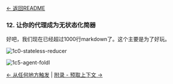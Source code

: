 [← 返回README](https://github.com/humanlayer/12-factor-agents/blob/main/README.md)

### 12. 让你的代理成为无状态化简器

好吧，我们现在已经超过1000行markdown了。这个主要是为了好玩。

![1c0-stateless-reducer](https://github.com/humanlayer/12-factor-agents/blob/main/img/1c0-stateless-reducer.png)


![1c5-agent-foldl](https://github.com/humanlayer/12-factor-agents/blob/main/img/1c5-agent-foldl.png)

[← 从任何地方触发](https://github.com/humanlayer/12-factor-agents/blob/main/content/factor-11-trigger-from-anywhere.md) | [附录 - 预取上下文 →](https://github.com/humanlayer/12-factor-agents/blob/main/content/appendix-13-pre-fetch.md)